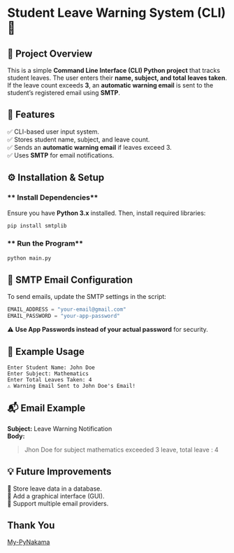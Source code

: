 

# **Student Leave Warning System (CLI) 🚀**  

## **📌 Project Overview**  
This is a simple **Command Line Interface (CLI) Python project** that tracks student leaves. The user enters their **name, subject, and total leaves taken**. If the leave count exceeds **3**, an **automatic warning email** is sent to the student’s registered email using **SMTP**.  

## **🔧 Features**  
✅ CLI-based user input system.  
✅ Stores student name, subject, and leave count.  
✅ Sends an **automatic warning email** if leaves exceed 3.  
✅ Uses **SMTP** for email notifications.  

## **⚙️ Installation & Setup**  
### ** Install Dependencies**  
Ensure you have **Python 3.x** installed. Then, install required libraries:  
```bash
pip install smtplib
```
### ** Run the Program**  
```bash
python main.py
```

## **📩 SMTP Email Configuration**  
To send emails, update the SMTP settings in the script:  
```python
EMAIL_ADDRESS = "your-email@gmail.com"
EMAIL_PASSWORD = "your-app-password"
```
⚠️ **Use App Passwords instead of your actual password** for security.  

## **📜 Example Usage**  
```
Enter Student Name: John Doe  
Enter Subject: Mathematics  
Enter Total Leaves Taken: 4  
⚠️ Warning Email Sent to John Doe's Email!  
```

## **📬 Email Example**  
**Subject:** Leave Warning Notification  
**Body:**  
>Jhon Doe for subject mathematics exceeded 3 leave, total leave : 4

## **💡 Future Improvements**  
🔹 Store leave data in a database.  
🔹 Add a graphical interface (GUI).  
🔹 Support multiple email providers.  

## Thank You
[My-PyNakama](https://github.com/abhinandan2540)

